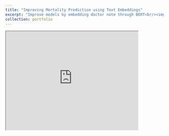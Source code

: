 ```yaml
---
title: "Improving Mortality Prediction using Text Embeddings"
excerpt: "Improve models by embedding doctor note through BERT<br/><img width='500' height='300' src='/images/old/mimic.png'>"
collection: portfolio
---
```


<iframe width="420" height="315"
src="https://www.youtube.com/embed/KE1BUN1AM4M">
</iframe>
